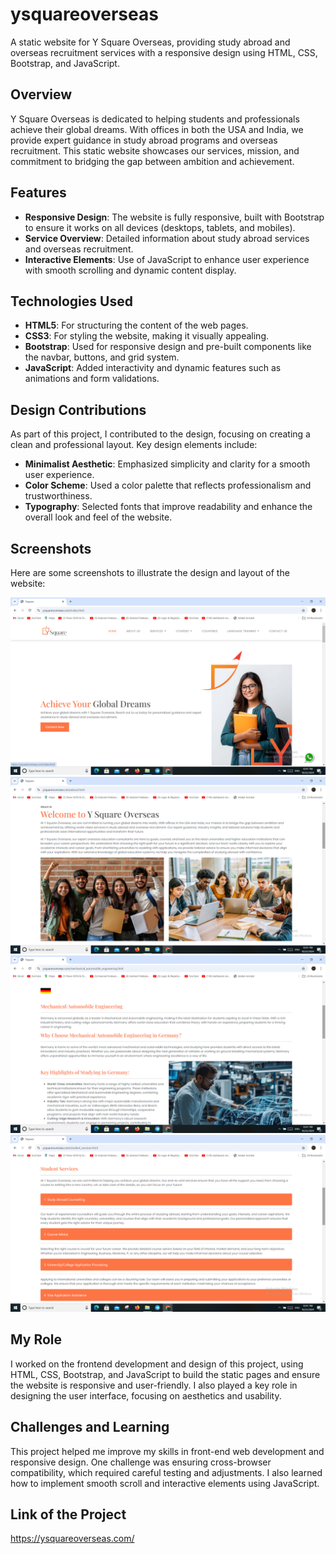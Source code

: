 # ysquareoverseas
A static website for Y Square Overseas, providing study abroad and overseas recruitment services with a responsive design using HTML, CSS, Bootstrap, and JavaScript.

## Overview
Y Square Overseas is dedicated to helping students and professionals achieve their global dreams. With offices in both the USA and India, we provide expert guidance in study abroad programs and overseas recruitment. This static website showcases our services, mission, and commitment to bridging the gap between ambition and achievement.

## Features
- **Responsive Design**: The website is fully responsive, built with Bootstrap to ensure it works on all devices (desktops, tablets, and mobiles).
- **Service Overview**: Detailed information about study abroad services and overseas recruitment.
- **Interactive Elements**: Use of JavaScript to enhance user experience with smooth scrolling and dynamic content display.

## Technologies Used
- **HTML5**: For structuring the content of the web pages.
- **CSS3**: For styling the website, making it visually appealing.
- **Bootstrap**: Used for responsive design and pre-built components like the navbar, buttons, and grid system.
- **JavaScript**: Added interactivity and dynamic features such as animations and form validations.

## Design Contributions
As part of this project, I contributed to the design, focusing on creating a clean and professional layout. Key design elements include:
- **Minimalist Aesthetic**: Emphasized simplicity and clarity for a smooth user experience.
- **Color Scheme**: Used a color palette that reflects professionalism and trustworthiness.
- **Typography**: Selected fonts that improve readability and enhance the overall look and feel of the website.

## Screenshots
Here are some screenshots to illustrate the design and layout of the website:

![Homepage](https://github.com/sidharthrajcj/ysquareoverseas/blob/main/home.png)
![AboutPage](https://github.com/sidharthrajcj/ysquareoverseas/blob/64d731c44965dcbadd462575c03a51d3e8d086c0/About.png)
![Corsepage](https://github.com/sidharthrajcj/ysquareoverseas/blob/main/Courses.png)
![Servicepage](https://github.com/sidharthrajcj/ysquareoverseas/blob/main/services.png)

## My Role
I worked on the frontend development and design of this project, using HTML, CSS, Bootstrap, and JavaScript to build the static pages and ensure the website is responsive and user-friendly. I also played a key role in designing the user interface, focusing on aesthetics and usability.

## Challenges and Learning
This project helped me improve my skills in front-end web development and responsive design. One challenge was ensuring cross-browser compatibility, which required careful testing and adjustments. I also learned how to implement smooth scroll and interactive elements using JavaScript.

## Link of the Project
https://ysquareoverseas.com/

